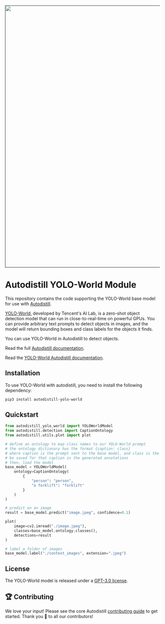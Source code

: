 <div align="center">
  <p>
    <a align="center" href="" target="_blank">
      <img
        width="850"
        src="https://media.roboflow.com/open-source/autodistill/autodistill-banner.png"
      >
    </a>
  </p>
</div>

# Autodistill YOLO-World Module

This repository contains the code supporting the YOLO-World base model for use with [Autodistill](https://github.com/autodistill/autodistill).

[YOLO-World](https://github.com/AILab-CVC/YOLO-World), developed by Tencent's AI Lab, is a zero-shot object detection model that can run in close-to-real-time on powerful GPUs. You can provide arbitrary text prompts to detect objects in images, and the model will return bounding boxes and class labels for the objects it finds.

You can use YOLO-World in Autodistill to detect objects.

Read the full [Autodistill documentation](https://autodistill.github.io/autodistill/).

Read the [YOLO-World Autodistill documentation](https://autodistill.github.io/autodistill/base_models/yolo_world/).

## Installation

To use YOLO-World with autodistill, you need to install the following dependency:

```bash
pip3 install autodistill-yolo-world
```

## Quickstart

```python
from autodistill_yolo_world import YOLOWorldModel
from autodistill.detection import CaptionOntology
from autodistill.utils.plot import plot

# define an ontology to map class names to our YOLO-World prompt
# the ontology dictionary has the format {caption: class}
# where caption is the prompt sent to the base model, and class is the label that will
# be saved for that caption in the generated annotations
# then, load the model
base_model = YOLOWorldModel(
    ontology=CaptionOntology(
        {
            "person": "person",
            "a forklift": "forklift"
        }
    )
)

# predict on an image
result = base_model.predict("image.jpeg", confidence=0.1)

plot(
    image=cv2.imread("./image.jpeg"),
    classes=base_model.ontology.classes(),
    detections=result
)

# label a folder of images
base_model.label("./context_images", extension=".jpeg")
```


## License

The YOLO-World model is released under a [GPT-3.0 license](https://github.com/AILab-CVC/YOLO-World).

## 🏆 Contributing

We love your input! Please see the core Autodistill [contributing guide](https://github.com/autodistill/autodistill/blob/main/CONTRIBUTING.md) to get started. Thank you 🙏 to all our contributors!